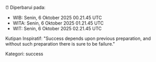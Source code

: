 ⏰ Diperbarui pada:
- WIB: Senin, 6 Oktober 2025 00.21.45 UTC
- WITA: Senin, 6 Oktober 2025 01.21.45 UTC
- WIT: Senin, 6 Oktober 2025 02.21.45 UTC

Kutipan Inspiratif:
"Success depends upon previous preparation, and without such preparation there is sure to be failure."


Kategori: success

